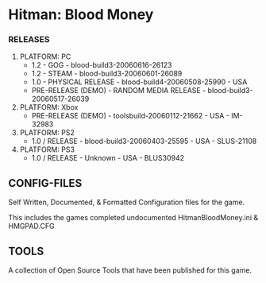 # Hitman: Blood Money

### RELEASES

1. PLATFORM: PC
   - 1.2	- GOG - blood-build3-20060616-26123
   - 1.2	- STEAM - blood-build3-20060601-26089
   - 1.0 - PHYSICAL RELEASE - blood-build4-20060508-25990 - USA		
   - PRE-RELEASE	(DEMO) - RANDOM MEDIA RELEASE - blood-build3-20060517-26039
2. PLATFORM: Xbox
   - PRE-RELEASE	(DEMO) - toolsbuild-20060112-21662 - USA - IM-32983
3. PLATFORM: PS2
   - 1.0 / RELEASE - blood-build3-20060403-25595 - USA - SLUS-21108
4. PLATFORM: PS3
   - 1.0 / RELEASE - Unknown - USA - BLUS30942

## CONFIG-FILES
Self Written, Documented, & Formatted Configuration files for the game.

This includes the games completed undocumented HitmanBloodMoney.ini & HMGPAD.CFG

## TOOLS
A collection of Open Source Tools that have been published for this game.
